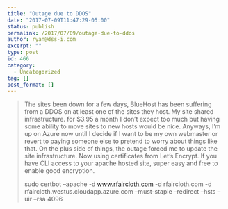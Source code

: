 ```yaml
---
title: "Outage due to DDOS"
date: "2017-07-09T11:47:29-05:00"
status: publish
permalink: /2017/07/09/outage-due-to-ddos
author: ryan@dss-i.com
excerpt: ""
type: post
id: 466
category:
  - Uncategorized
tag: []
post_format: []
---
```


> The sites been down for a few days, BlueHost has been suffering from a DDOS on at least one of the sites they host. My site shared infrastructure. for $3.95 a month I don’t expect too much but having some ability to move sites to new hosts would be nice. Anyways, I’m up on Azure now until I decide if I want to be my own webmaster or revert to paying someone else to pretend to worry about things like that. On the plus side of things, the outage forced me to update the site infrastructure. Now using certificates from Let’s Encrypt. If you have CLI access to your apache hosted site, super easy and free to enable good encryption.
>
> <span class="s1">sudo certbot –apache -d www.rfaircloth.com -d rfaircloth.com -d rfaircloth.westus.cloudapp.azure.com –must-staple –redirect <span class="Apple-converted-space"> </span>–hsts <span class="Apple-converted-space"> </span>–uir –rsa 4096</span>
